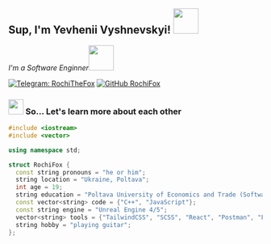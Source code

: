 <h2> Sup, I'm Yevhenii Vyshnevskyi! <img src="https://media.giphy.com/media/mGcNjsfWAjY5AEZNw6/giphy.gif" width="50"></h2>
<p><em>I'm a Software Enginner<img src="https://media.giphy.com/media/WUlplcMpOCEmTGBtBW/giphy.gif" width="50">
</em></p>

[![Telegram: RochiTheFox](https://camo.githubusercontent.com/ff642d0e4fd32df760c04b954ce6646b0dcc83c19b48200d63684bdcf17dca84/68747470733a2f2f696d672e736869656c64732e696f2f62616467652f54656c656772616d2d3243413545303f7374796c653d737175617265266c6f676f3d74656c656772616d266c6f676f436f6c6f723d7768697465)](https://t.me/RochiTheFox)
[![GitHub RochiFox](https://img.shields.io/github/followers/RochiFox?label=follow&style=social)](https://github.com/RochiFox)

### <img src="https://media.giphy.com/media/VgCDAzcKvsR6OM0uWg/giphy.gif" width="30"> So... Let's learn more about each other  

```cpp
#include <iostream>
#include <vector>

using namespace std;

struct RochiFox {
  const string pronouns = "he or him";
  string location = "Ukraine, Poltava";
  int age = 19;
  string education = "Poltava University of Economics and Trade (Software Engineer, 2023-present)";
  const vector<string> code = {"C++", "JavaScript"};
  const string engine = "Unreal Engine 4/5";
  vector<string> tools = {"TailwindCSS", "SCSS", "React", "Postman", "Figma", "Photoshop", "Blender"};
  string hobby = "playing guitar";
};

```

